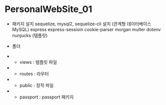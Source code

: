 # PersonalWebSite_01

+ 패키지 설치
sequelize, mysql2, sequelize-cli 설치 (관계형 데이터베이스 MySQL)
express express-sessioin
cookie-parser
morgan
multer
dotenv
nunjucks (템플릿)

+ 폴더
+ + views : 템플릿 파일
+ + routes : 라우터
+ + public : 정적 파일
+ + passport : passport 패키지